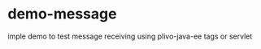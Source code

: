 demo-message
============

imple demo to test message receiving using plivo-java-ee tags or servlet
